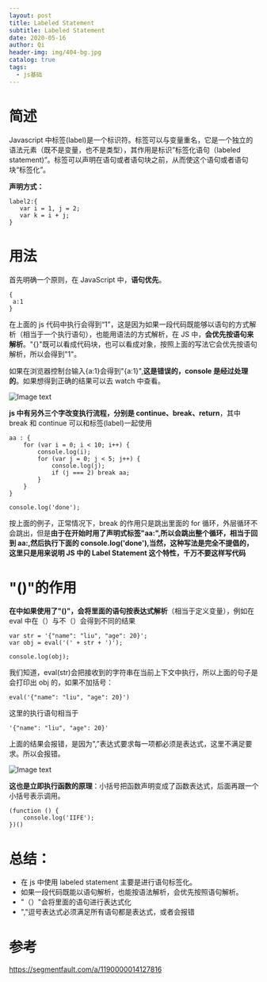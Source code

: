 ```yaml
---
layout: post
title: Labeled Statement
subtitle: Labeled Statement
date: 2020-05-16
author: Qi
header-img: img/404-bg.jpg
catalog: true
tags:
  - js基础
---
```


# 简述

Javascript 中标签(label)是一个标识符。标签可以与变量重名，它是一个独立的语法元素（既不是变量，也不是类型），其作用是标识”标签化语句（labeled statement)”。标签可以声明在语句或者语句块之前，从而使这个语句或者语句块“标签化”。

**声明方式：**

```
label2:{
   var i = 1, j = 2;
   var k = i + j;
}
```

# 用法

首先明确一个原则，在 JavaScript 中，**语句优先**。

```
{
 a:1
}
```

在上面的 js 代码中执行会得到“1”，这是因为如果一段代码既能够以语句的方式解析（相当于一个执行语句），也能用语法的方式解析，在 JS 中，**会优先按语句来解析**。"{}"既可以看成代码块，也可以看成对象，按照上面的写法它会优先按语句解析，所以会得到"1"。

如果在浏览器控制台输入{a:1}会得到"{a:1}",**这是错误的，console 是经过处理的**。如果想得到正确的结果可以去 watch 中查看。

![Image text](https://user-gold-cdn.xitu.io/2020/5/16/1721e00c8f6bf0cf?w=834&h=448&f=png&s=109937)

**js 中有另外三个字改变执行流程，分别是 continue、break、return**，其中 break 和 continue 可以和标签(label)一起使用

```
aa : {
    for (var i = 0; i < 10; i++) {
        console.log(i);
        for (var j = 0; j < 5; j++) {
            console.log(j);
            if (j === 2) break aa;
        }
    }
}

console.log('done');
```

按上面的例子，正常情况下，break 的作用只是跳出里面的 for 循环，外层循环不会跳出，但是**由于在开始时用了声明式标签"aa:",所以会跳出整个循环，相当于回到 aa:,然后执行下面的 console.log('done'),当然，这种写法是完全不提倡的，这里只是用来说明 JS 中的 Label Statement 这个特性，千万不要这样写代码**

# "()"的作用

**在中如果使用了"()"，会将里面的语句按表达式解析**（相当于定义变量），例如在 eval 中在（）与不（）会得到不同的结果

```
var str = '{"name": "liu", "age": 20}';
var obj = eval('(' + str + ')');

console.log(obj);
```

我们知道，eval(str)会把接收到的字符串在当前上下文中执行，所以上面的句子是会打印出 obj 的，如果不加括号：

```
eval('{"name": "liu", "age": 20}')
```

这里的执行语句相当于

```
'{"name": "liu", "age": 20}'
```

上面的结果会报错，是因为",”表达式要求每一项都必须是表达式，这里不满足要求。所以会报错。

![Image text](https://user-gold-cdn.xitu.io/2020/5/16/1721e1299bc00e7e?w=1034&h=370&f=png&s=142019)

**这也是立即执行函数的原理**：小括号把函数声明变成了函数表达式，后面再跟一个小括号表示调用。

```
(function () {
    console.log('IIFE');
})()
```

# 总结：

- 在 js 中使用 labeled statement 主要是进行语句标签化。
- 如果一段代码既能以语句解析，也能按语法解析，会优先按照语句解析。
- "（）"会将里面的语句进行表达式化
- ","逗号表达式必须满足所有语句都是表达式，或者会报错

# 参考

https://segmentfault.com/a/1190000014127816
